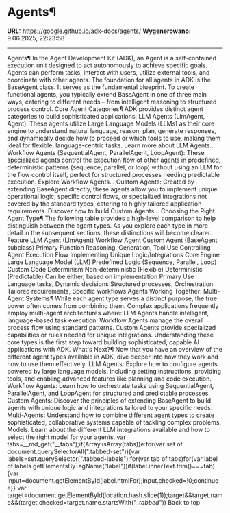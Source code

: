 # Agents¶

**URL:** https://google.github.io/adk-docs/agents/
**Wygenerowano:** 9.06.2025, 22:23:58

---

Agents¶ In the Agent Development Kit (ADK), an Agent is a self-contained execution unit designed to act autonomously to achieve specific goals. Agents can perform tasks, interact with users, utilize external tools, and coordinate with other agents. The foundation for all agents in ADK is the BaseAgent class. It serves as the fundamental blueprint. To create functional agents, you typically extend BaseAgent in one of three main ways, catering to different needs – from intelligent reasoning to structured process control. Core Agent Categories¶ ADK provides distinct agent categories to build sophisticated applications: LLM Agents (LlmAgent, Agent): These agents utilize Large Language Models (LLMs) as their core engine to understand natural language, reason, plan, generate responses, and dynamically decide how to proceed or which tools to use, making them ideal for flexible, language-centric tasks. Learn more about LLM Agents... Workflow Agents (SequentialAgent, ParallelAgent, LoopAgent): These specialized agents control the execution flow of other agents in predefined, deterministic patterns (sequence, parallel, or loop) without using an LLM for the flow control itself, perfect for structured processes needing predictable execution. Explore Workflow Agents... Custom Agents: Created by extending BaseAgent directly, these agents allow you to implement unique operational logic, specific control flows, or specialized integrations not covered by the standard types, catering to highly tailored application requirements. Discover how to build Custom Agents... Choosing the Right Agent Type¶ The following table provides a high-level comparison to help distinguish between the agent types. As you explore each type in more detail in the subsequent sections, these distinctions will become clearer. Feature LLM Agent (LlmAgent) Workflow Agent Custom Agent (BaseAgent subclass) Primary Function Reasoning, Generation, Tool Use Controlling Agent Execution Flow Implementing Unique Logic/Integrations Core Engine Large Language Model (LLM) Predefined Logic (Sequence, Parallel, Loop) Custom Code Determinism Non-deterministic (Flexible) Deterministic (Predictable) Can be either, based on implementation Primary Use Language tasks, Dynamic decisions Structured processes, Orchestration Tailored requirements, Specific workflows Agents Working Together: Multi-Agent Systems¶ While each agent type serves a distinct purpose, the true power often comes from combining them. Complex applications frequently employ multi-agent architectures where: LLM Agents handle intelligent, language-based task execution. Workflow Agents manage the overall process flow using standard patterns. Custom Agents provide specialized capabilities or rules needed for unique integrations. Understanding these core types is the first step toward building sophisticated, capable AI applications with ADK. What's Next?¶ Now that you have an overview of the different agent types available in ADK, dive deeper into how they work and how to use them effectively: LLM Agents: Explore how to configure agents powered by large language models, including setting instructions, providing tools, and enabling advanced features like planning and code execution. Workflow Agents: Learn how to orchestrate tasks using SequentialAgent, ParallelAgent, and LoopAgent for structured and predictable processes. Custom Agents: Discover the principles of extending BaseAgent to build agents with unique logic and integrations tailored to your specific needs. Multi-Agents: Understand how to combine different agent types to create sophisticated, collaborative systems capable of tackling complex problems. Models: Learn about the different LLM integrations available and how to select the right model for your agents. var tabs=__md_get("__tabs");if(Array.isArray(tabs))e:for(var set of document.querySelectorAll(".tabbed-set")){var labels=set.querySelector(".tabbed-labels");for(var tab of tabs)for(var label of labels.getElementsByTagName("label"))if(label.innerText.trim()===tab){var input=document.getElementById(label.htmlFor);input.checked=!0;continue e}} var target=document.getElementById(location.hash.slice(1));target&&target.name&&(target.checked=target.name.startsWith("__tabbed_")) Back to top
